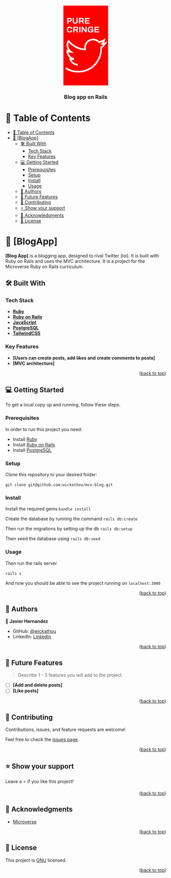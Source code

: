 <a name="readme-top"></a>
<div align="center">
  <!-- You are encouraged to replace this logo with your own! Otherwise you can also remove it. -->
  <img src="./twatter.png" alt="logo" width="140"  height="auto" />
  <br/>

  <h3><b>Blog app on Rails</b></h3>

</div>

# 📗 Table of Contents

- [📗 Table of Contents](#-table-of-contents)
- [📖 \[BlogApp\] ](#-blogapp-)
  - [🛠 Built With ](#-built-with-)
    - [Tech Stack ](#tech-stack-)
    - [Key Features ](#key-features-)
  - [💻 Getting Started ](#-getting-started-)
    - [Prerequisites](#prerequisites)
    - [Setup](#setup)
    - [Install](#install)
    - [Usage](#usage)
  - [👥 Authors ](#-authors-)
  - [🔭 Future Features ](#-future-features-)
  - [🤝 Contributing ](#-contributing-)
  - [⭐️ Show your support ](#️-show-your-support-)
  - [🙏 Acknowledgments ](#-acknowledgments-)
  - [📝 License ](#-license-)

# 📖 [BlogApp] <a name="about-project"></a>

**[Blog App]** is a blogging app, designed to rival Twitter (lol). It is built with Ruby on Rails and uses the MVC architecture. It is a project for the Microverse Ruby on Rails curriculum.

## 🛠 Built With <a name="built-with"></a>

### Tech Stack <a name="tech-stack"></a>

- **[Ruby](https://www.ruby-lang.org/en/)**
- **[Ruby on Rails](https://rubyonrails.org/)**
- **[JavaScript](https://www.javascript.com/)**
- **[PostgreSQL](https://www.postgresql.org/)**
- **[TailwindCSS](https://tailwindcss.com/)**

### Key Features <a name="key-features"></a>

- **[Users can create posts, add likes and create comments to posts]**
- **[MVC architecture]**

<p align="right">(<a href="#readme-top">back to top</a>)</p>

## 💻 Getting Started <a name="getting-started"></a>

To get a local copy up and running, follow these steps.

### Prerequisites

In order to run this project you need:

- Install [Ruby](https://www.ruby-lang.org/en/)
- Install [Ruby on Rails](https://rubyonrails.org/)
- Install [PostgreSQL](https://www.postgresql.org/)

### Setup

Clone this repository to your desired folder:

`git clone git@github.com:wickathou/mcv-blog.git`

### Install

Install the required gems
`bundle install`

Create the database by running the command
`rails db:create`

Then run the migrations by setting up the db
`rails db:setup`

Then seed the database using
`rails db:seed`

### Usage

Then run the rails server

`rails s`

And now you should be able to see the project running on `localhost:3000`

<p align="right">(<a href="#readme-top">back to top</a>)</p>

## 👥 Authors <a name="authors"></a>

👤 **Javier Hernandez**

- GitHub: [@wickathou](https://github.com/wickathou)
- LinkedIn: [LinkedIn](https://www.linkedin.com/in/javierjhm/)

<p align="right">(<a href="#readme-top">back to top</a>)</p>

## 🔭 Future Features <a name="future-features"></a>

> Describe 1 - 3 features you will add to the project.

- [ ] **[Add and delete posts]**
- [ ] **[Like posts]**

<p align="right">(<a href="#readme-top">back to top</a>)</p>

## 🤝 Contributing <a name="contributing"></a>

Contributions, issues, and feature requests are welcome!

Feel free to check the [issues page](../../issues/).

<p align="right">(<a href="#readme-top">back to top</a>)</p>

## ⭐️ Show your support <a name="support"></a>

Leave a ⭐️ if you like this project!

<p align="right">(<a href="#readme-top">back to top</a>)</p>

## 🙏 Acknowledgments <a name="acknowledgements"></a>

- [Microverse](https://www.microverse.org/)

<p align="right">(<a href="#readme-top">back to top</a>)</p>

## 📝 License <a name="license"></a>

This project is [GNU](./LICENSE) licensed.

<p align="right">(<a href="#readme-top">back to top</a>)</p>